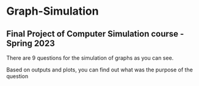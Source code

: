 # Graph-Simulation
## Final Project of Computer Simulation course - Spring 2023

There are 9 questions for the simulation of graphs as you can see.

Based on outputs and plots, you can find out what was the purpose of the question
